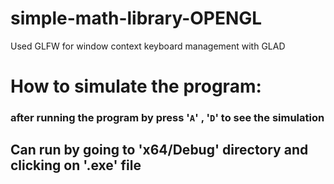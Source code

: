 # simple-math-library-OPENGL
Used GLFW for window context keyboard management with GLAD
# How to simulate the program:
### after running the program by press '```A```' , '```D```' to see the simulation
## Can run by going to 'x64/Debug' directory and clicking on '.exe' file
